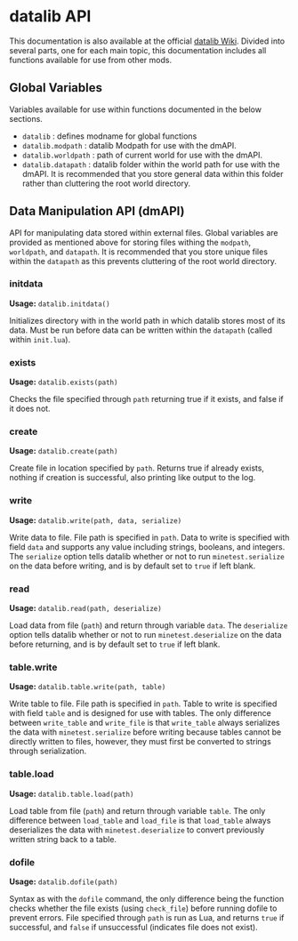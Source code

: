 # datalib API
This documentation is also available at the official [datalib Wiki](http://208.69.243.45:3000/octacian/datalib/wiki). Divided into several parts, one for each main topic, this documentation includes all functions available for use from other mods.

## Global Variables
Variables available for use within functions documented in the below sections.

* `datalib` : defines modname for global functions
* `datalib.modpath` : datalib Modpath for use with the dmAPI.
* `datalib.worldpath` : path of current world for use with the dmAPI.
* `datalib.datapath` : datalib folder within the world path for use with the dmAPI. It is recommended that you store general data within this folder rather than cluttering the root world directory.

## Data Manipulation API (dmAPI)
API for manipulating data stored within external files. Global variables are provided as mentioned above for storing files withing the `modpath`, `worldpath`, and `datapath`. It is recommended that you store unique files within the `datapath` as this prevents cluttering of the root world directory.

### initdata
**Usage:** `datalib.initdata()`

Initializes directory with in the world path in which datalib stores most of its data. Must be run before data can be written within the `datapath` (called within `init.lua`).

### exists
**Usage:** `datalib.exists(path)`

Checks the file specified through `path` returning true if it exists, and false if it does not.

### create
**Usage:** `datalib.create(path)`

Create file in location specified by `path`. Returns true if already exists, nothing if creation is successful, also printing like output to the log.

### write
**Usage:** `datalib.write(path, data, serialize)`

Write data to file. File path is specified in `path`. Data to write is specified with field `data` and supports any value including strings, booleans, and integers. The `serialize` option tells datalib whether or not to run `minetest.serialize` on the data before writing, and is by default set to `true` if left blank.

### read
**Usage:** `datalib.read(path, deserialize)`

Load data from file (`path`) and return through variable `data`. The `deserialize` option tells datalib whether or not to run `minetest.deserialize` on the data before returning, and is by default set to `true` if left blank.

### table.write
**Usage:** `datalib.table.write(path, table)`

Write table to file. File path is specified in `path`. Table to write is specified with field `table` and is designed for use with tables. The only difference between `write_table` and `write_file` is that `write_table` always serializes the data with `minetest.serialize` before writing because tables cannot be directly written to files, however, they must first be converted to strings through serialization.

### table.load
**Usage:** `datalib.table.load(path)`

Load table from file (`path`) and return through variable `table`. The only difference between `load_table` and `load_file` is that `load_table` always deserializes the data with `minetest.deserialize` to convert previously written string back to a table.

### dofile
**Usage:** `datalib.dofile(path)`

Syntax as with the `dofile` command, the only difference being the function checks whether the file exists (using `check_file`) before running dofile to prevent errors. File specified through `path` is run as Lua, and returns `true` if successful, and `false` if unsuccessful (indicates file does not exist).
